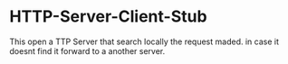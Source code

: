 # HTTP-Server-Client-Stub
This open a TTP Server that search locally the request maded. in case it doesnt find it forward to a another server.
